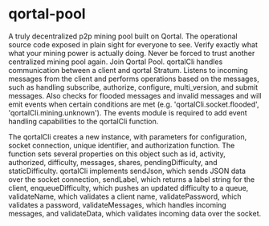 # qortal-pool
A truly decentralized p2p mining pool built on Qortal. The operational source code exposed in plain sight for everyone to see. Verify exactly what what your mining power is actually doing. Never be forced to trust another centralized mining pool again. Join Qortal Pool.
qortalCli  handles communication between a client and qortal Stratum. Listens to incoming messages from the client and performs operations based on the messages, such as handling subscribe, authorize, configure, multi_version, and submit messages. Also checks for flooded messages and invalid messages and will emit events when certain conditions are met (e.g. 'qortalCli.socket.flooded', 'qortalCli.mining.unknown'). The events module is required to add event handling capabilities to the qortalCli function. 


The qortalCli  creates a new instance, with parameters for configuration, socket connection, unique identifier, and authorization function. The function sets several properties on this object such as id, activity, authorized, difficulty, messages, shares, pendingDifficulty, and staticDifficulty.
qortalCli implements  sendJson, which sends JSON data over the socket connection, sendLabel, which returns a label string for the client, enqueueDifficulty, which pushes an updated difficulty to a queue, validateName, which validates a client name, validatePassword, which validates a password, validateMessages, which handles incoming messages, and validateData, which validates incoming data over the socket.

